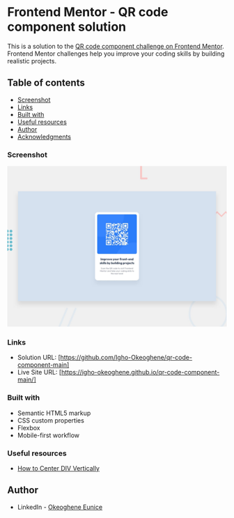 # Frontend Mentor - QR code component solution

This is a solution to the [QR code component challenge on Frontend Mentor](https://www.frontendmentor.io/challenges/qr-code-component-iux_sIO_H). 
Frontend Mentor challenges help you improve your coding skills by building realistic projects. 

## Table of contents

  - [Screenshot](#screenshot)
  - [Links](#links)
  - [Built with](#built-with)
  - [Useful resources](#useful-resources)
- [Author](#author)
- [Acknowledgments](#acknowledgments)


### Screenshot

![Screenshot](/preview.jpg)

### Links

- Solution URL: [https://github.com/Igho-Okeoghene/qr-code-component-main]
- Live Site URL: [https://igho-okeoghene.github.io/qr-code-component-main/]

### Built with

- Semantic HTML5 markup
- CSS custom properties
- Flexbox
- Mobile-first workflow

### Useful resources

- [How to Center DIV Vertically](https://www.w3schools.com/howto/howto_css_center-vertical.asp)  

## Author

- LinkedIn - [Okeoghene Eunice](https://www.linkedin.com/in/okeoghene-eunice/)

